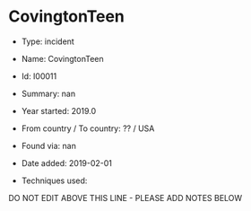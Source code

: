 # CovingtonTeen

* Type: incident

* Name: CovingtonTeen

* Id: I00011

* Summary: nan

* Year started: 2019.0

* From country / To country: ?? / USA

* Found via: nan

* Date added: 2019-02-01

* Techniques used: 


DO NOT EDIT ABOVE THIS LINE - PLEASE ADD NOTES BELOW
